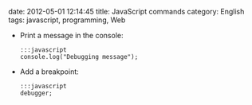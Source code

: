 date: 2012-05-01 12:14:45
title: JavaScript commands
category: English
tags: javascript, programming, Web

  * Print a message in the console:

        :::javascript
        console.log("Debugging message");

  * Add a breakpoint:

        :::javascript
        debugger;

